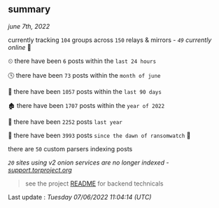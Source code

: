 
## summary
_june 7th, 2022_

currently tracking `104` groups across `150` relays & mirrors - _`49` currently online_ 📡

⏲ there have been `6` posts within the `last 24 hours`

🕓 there have been `73` posts within the `month of june`

📅 there have been `1057` posts within the `last 90 days`

🏚 there have been `1707` posts within the `year of 2022`

🚀 there have been `2252` posts `last year`

🦕 there have been `3993` posts `since the dawn of ransomwatch` 🐣

there are `50` custom parsers indexing posts

_`20` sites using v2 onion services are no longer indexed - [support.torproject.org](https://support.torproject.org/onionservices/v2-deprecation/)_

> see the project [README](https://github.com/jmousqueton/ransomwatch#readme) for backend technicals



Last update : _Tuesday 07/06/2022 11:04:14 (UTC)_

